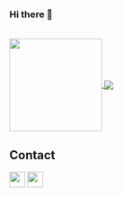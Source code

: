 ### Hi there 👋
<br>
  <a href="https://github.com/anuraghazra/github-readme-stats">
  <img height="165" align="center" src="https://github-readme-stats.vercel.app/api?username=Danielcbrk&theme=radical" />
</a>
<a href="https://github.com/anuraghazra/github-readme-stats">
  <img align="center" src="https://github-readme-stats.vercel.app/api/top-langs/?username=Danielcbrk&layout=compact&theme=radical" />
</a>

## Contact 
<a>
  <a href="https://www.linkedin.com/in/daniel-de-campos-berraquero-a88b8b150/"><img height="28" align="center" src="https://content.linkedin.com/content/dam/me/business/en-us/amp/brand-site/v2/bg/LI-Logo.svg.original.svg" /></a>
</a>
<a>
  <a href="https://outlook.live.com/mail/0/"><img height="28" align="center" src="https://cdn-icons-png.flaticon.com/512/732/732223.png" /></a>
</a>




<!--
**Danielcbrk/Danielcbrk** is a ✨ _special_ ✨ repository because its `README.md` (this file) appears on your GitHub profile.

Here are some ideas to get you started:

- 🔭 I’m currently working on ...
- 🌱 I’m currently learning ...
- 👯 I’m looking to collaborate on ...
- 🤔 I’m looking for help with ...
- 💬 Ask me about ...
- 📫 How to reach me: ...
- 😄 Pronouns: ...
- ⚡ Fun fact: ...
-->
